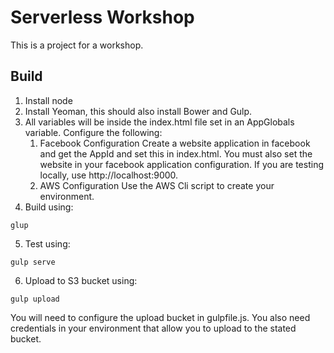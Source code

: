 # Serverless Workshop
This is a project for a workshop.
## Build
1. Install node
2. Install Yeoman, this should also install Bower and Gulp.
3. All variables will be inside the index.html file set in an AppGlobals variable. Configure the following:
    1. Facebook Configuration
    Create a website application in facebook and get the AppId and set this in index.html.  You must also set the website in your facebook application configuration.  If you are testing locally, use http://localhost:9000. 
    2. AWS Configuration
        Use the AWS Cli script to create your environment.
4. Build using:
```
glup
```
5. Test using:
```
gulp serve
```
6. Upload to S3 bucket using:
```
gulp upload
```
You will need to configure the upload bucket in gulpfile.js.  You also need credentials in your environment that allow you to upload to the stated bucket.
